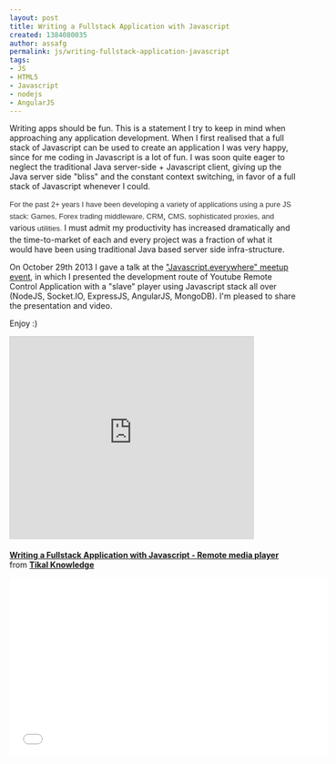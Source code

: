 ```yaml
---
layout: post
title: Writing a Fullstack Application with Javascript
created: 1384080035
author: assafg
permalink: js/writing-fullstack-application-javascript
tags:
- JS
- HTML5
- Javascript
- nodejs
- AngularJS
---
```

<p>Writing apps should be fun. This is a statement I try to keep in mind when approaching any application development. When I first realised that a full stack of Javascript can be used to create an application I was very happy, since for me coding in Javascript is a lot of fun. I was soon quite eager to neglect the traditional Java server-side + Javascript client, giving up the Java server side &quot;bliss&quot; and the constant context switching, in favor of a full stack of Javascript whenever I could.</p>

<p><font color="#333333" face="sans-serif, Arial, Verdana, Trebuchet MS" style="font-size: small; line-height: normal;"><span style="line-height: 20.796875px;">For the past 2+ years I have been developing a&nbsp;variety&nbsp;of applications using a pure JS stack: Games, Forex trading middleware, CRM</span></font>,&nbsp;<font color="#333333" face="sans-serif, Arial, Verdana, Trebuchet MS" style="font-size: small; line-height: normal;"><span style="line-height: 20.796875px;">CMS, sophisticated&nbsp;proxies, and </span></font><span style="font-size: small;">various</span><font color="#333333" face="sans-serif, Arial, Verdana, Trebuchet MS" style="font-size: small; line-height: normal;"><span style="line-height: 20.796875px;"> utilities.</span></font>&nbsp;I must admit my productivity has increased dramatically and the time-to-market of each and every project was a fraction of what it would have been using traditional Java based server side infra-structure.</p>

<p>On October 29th 2013 I gave a talk at the <a href="http://www.meetup.com/full-stack-developer-il/events/139871112/?_af_eid=139871112&amp;a=uc1_te&amp;_af=event" target="_blank">&quot;Javascript.everywhere&quot; meetup event</a>, in which I presented the development route of Youtube Remote Control Application with a &quot;slave&quot; player using Javascript stack all over (NodeJS, Socket.IO, ExpressJS, AngularJS, MongoDB). I&#39;m pleased to share the presentation and video.</p>

<p>Enjoy :)</p>

<p><iframe allowfullscreen="" frameborder="0" height="356" marginheight="0" marginwidth="0" scrolling="no" src="http://www.slideshare.net/slideshow/embed_code/28084376" style="border:1px solid #CCC;border-width:1px 1px 0;margin-bottom:5px" width="427"></iframe></p>

<div style="margin-bottom:5px"><strong><a href="https://www.slideshare.net/tikalknowledge/remote-media-player" target="_blank" title="Writing a Fullstack Application with Javascript - Remote media player">Writing a Fullstack Application with Javascript - Remote media player</a> </strong> from <strong><a href="http://www.slideshare.net/tikalknowledge" target="_blank">Tikal Knowledge</a></strong></div>

<p><iframe allowfullscreen="" frameborder="0" height="315" src="//www.youtube.com/embed/tSfz2wdlRrM" width="560"></iframe></p>
